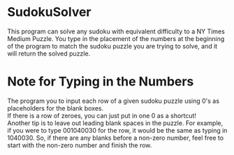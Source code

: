 # SudokuSolver
This program can solve any sudoku with equivalent difficulty to a NY Times Medium Puzzle.
You type in the placement of the numbers at the beginning of the program to match the sudoku puzzle you are trying to solve, and it will return the solved puzzle.

# Note for Typing in the Numbers
The program you to input each row of a given sudoku puzzle using 0's as placeholders for the blank boxes.<br />
If there is a row of zeroes, you can just put in one 0 as a shortcut!<br />
Another tip is to leave out leading blank spaces in the puzzle. For example, if you were to type 001040030 for the row, it would be the same as typing in 1040030. So, if there are any blanks before a non-zero number, feel free to start with the non-zero number and finish the row.
